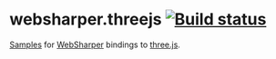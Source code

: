 # websharper.threejs [![Build status](https://ci.appveyor.com/api/projects/status/968n948dca127oca)](https://ci.appveyor.com/project/t0yv0/websharper-threejs)

[Samples][samp] for [WebSharper][ws] bindings to [three.js][tjs].

[samp]: http://intellifactory.github.io/websharper.threejs.samples
[tjs]: http://threejs.org/
[ws]: http://websharper.com/

